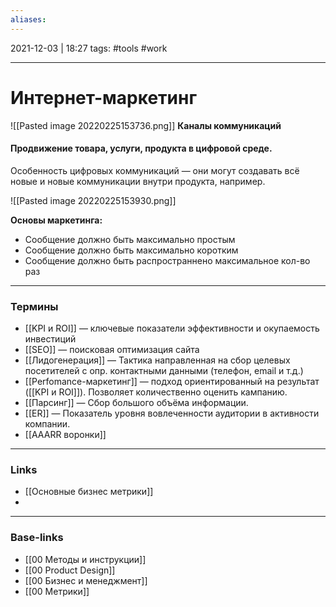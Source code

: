 ```yaml
---
aliases:
---
```

2021-12-03 | 18:27
tags: #tools #work 
___

# Интернет-маркетинг

![[Pasted image 20220225153736.png]]
**Каналы коммуникаций**


#### Продвижение товара, услуги, продукта в цифровой среде.
Особенность цифровых коммуникаций — они могут создавать всё новые и новые коммуникации внутри продукта, например.

![[Pasted image 20220225153930.png]]


**Основы маркетинга:**
- Сообщение должно быть максимально простым
- Сообщение должно быть максимально коротким
- Сообщение должно быть распространнено максимальное кол-во раз

---

### Термины
- [[KPI и ROI]] — ключевые показатели эффективности и окупаемость инвестиций
- [[SEO]] — поисковая оптимизация сайта
- [[Лидогенерация]] — Тактика направленная на сбор целевых посетителей с опр. контактными данными (телефон, email и т.д.)
- [[Perfomance-маркетинг]] — подход ориентированный на результат ([[KPI и ROI]]). Позволяет количественно оценить кампанию.
- [[Парсинг]] — Сбор большого объёма информации.
- [[ER]] — Показатель уровня вовлеченности аудитории в активности компании.
- [[AAARR воронки]]




___
### Links
- [[Основные бизнес метрики]]
- 

___
### Base-links
- [[00 Методы и инструкции]]
- [[00 Product Design]]
- [[00 Бизнес и менеджмент]]
- [[00 Метрики]]

